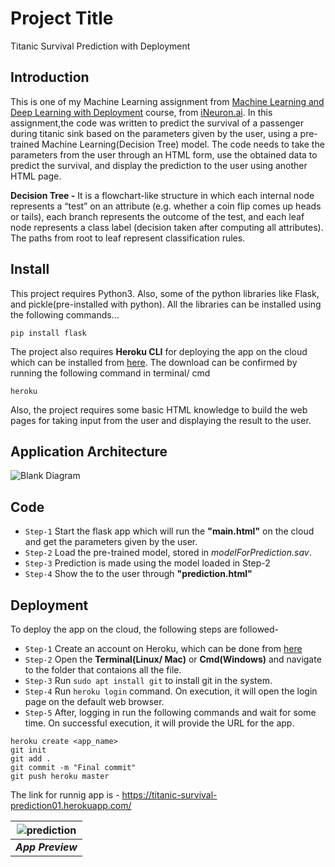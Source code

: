 # Project Title
Titanic Survival Prediction with Deployment

## Introduction
This is one of my Machine Learning assignment from [Machine Learning and Deep Learning with Deployment](https://academy.ineuron.ai/machine-learning-masters.php) course, from [iNeuron.ai](https://academy.ineuron.ai/index.php). In this assignment,the code was written to predict the survival of a passenger during titanic sink based on the parameters given by the user, using a pre-trained Machine Learning(Decision Tree) model. The code needs to take the parameters from the user through an HTML form, use the obtained data to predict the survival, and display the prediction to the user using another HTML page.

**Decision Tree  -** It is a flowchart-like structure in which each internal node represents a “test” on an attribute (e.g. whether a coin flip comes up heads or tails), each branch represents the outcome of the test, and each leaf node represents a class label (decision taken after computing all attributes). The paths from root to leaf represent classification rules.

## Install
This project requires Python3. Also, some of the python libraries like Flask, and pickle(pre-installed with python).
All the libraries can be installed using the following commands...
```
pip install flask
```
The project also requires **Heroku CLI** for deploying the app on the cloud which can be installed from [here](https://devcenter.heroku.com/articles/heroku-cli). The download can be confirmed by running the following command in terminal/ cmd<br>
```
heroku
``` 
Also, the project requires some basic HTML knowledge to build the web pages for taking input from the user and displaying the result to the user.

## Application Architecture
![Blank Diagram]()

## Code
* `Step-1` Start the flask app which will run the **"main.html"** on the cloud and get the parameters given by the user.
* `Step-2` Load the pre-trained model, stored in *modelForPrediction.sav*.
* `Step-3` Prediction is made using the model loaded in Step-2
* `Step-4` Show the  to the user through **"prediction.html"**

## Deployment

To deploy the app on the cloud, the following steps are followed-
* `Step-1` Create an account on Heroku, which can be done from [here](https://signup.heroku.com/t/platform?c=7013A000000ib1xQAA&gclid=Cj0KCQjwupD4BRD4ARIsABJMmZ_Ty2TKvICQqujWmS0-eRYP6KFCy_xgRz5SI-DXg2T9BevPhJ5fsGAaAlf7EALw_wcB)
* `Step-2` Open the **Terminal(Linux/ Mac)** or **Cmd(Windows)** and navigate to the folder that contaions all the file.
* `Step-3` Run ```sudo apt install git``` to install git in the system.
* `Step-4` Run ```heroku login``` command. On execution, it will open the login page on the default web browser.
* `Step-5` After, logging in run the following commands and wait for some time. On successful execution, it will provide the URL for the app.
```
heroku create <app_name>
git init
git add .
git commit -m "Final commit"
git push heroku master
``` 
The link for runnig app is - https://titanic-survival-prediction01.herokuapp.com/

| ![prediction]() |
|:--:|
|***App Preview***|

